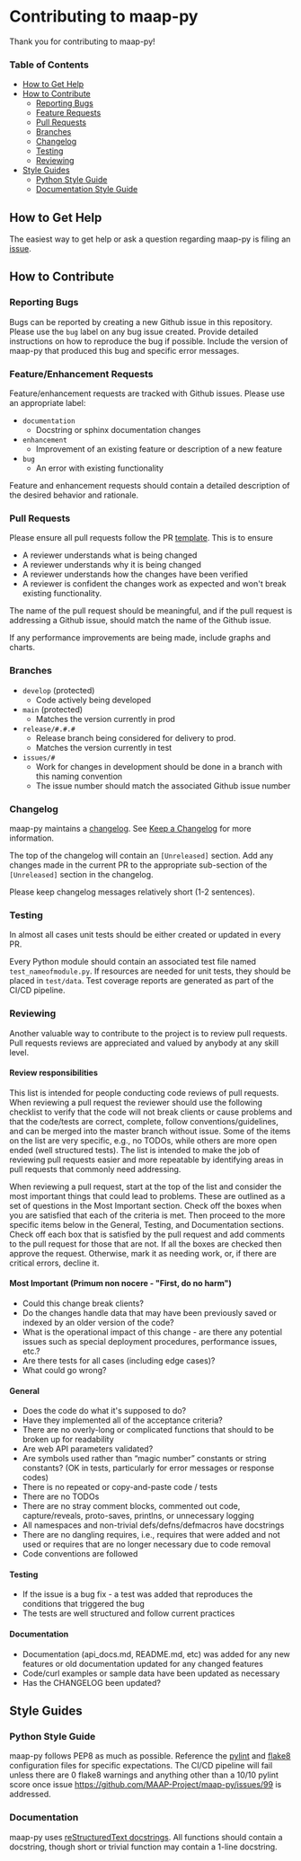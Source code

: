# Contributing to maap-py

Thank you for contributing to maap-py!

### Table of Contents

- [How to Get Help](CONTRIBUTING.md#how-to-get-help)
- [How to Contribute](CONTRIBUTING.md#how-to-contribute)
    - [Reporting Bugs](CONTRIBUTING.md#reporting-bugs)
    - [Feature Requests](CONTRIBUTING.md#featureenhancement-requests)
    - [Pull Requests](CONTRIBUTING.md#pull-requests)
    - [Branches](CONTRIBUTING.md#branches)
    - [Changelog](CONTRIBUTING.md#changelog)
    - [Testing](CONTRIBUTING.md#testing)
    - [Reviewing](CONTRIBUTING.md#reviewing)
- [Style Guides](CONTRIBUTING.md#style-guides)
    - [Python Style Guide](CONTRIBUTING.md#python-style-guide)
    - [Documentation Style Guide](CONTRIBUTING.md#documentation-1)

## How to Get Help

The easiest way to get help or ask a question regarding maap-py is filing an [issue](https://github.com/MAAP-Project/maap-py/issues).

## How to Contribute

### Reporting Bugs

Bugs can be reported by creating a new Github issue in this repository. 
Please use the `bug` label on any bug issue created. Provide detailed 
instructions on how to reproduce the bug if possible. Include the version 
of maap-py that produced this bug and specific error messages.

### Feature/Enhancement Requests

Feature/enhancement requests are tracked with 
Github issues. Please use 
an appropriate label:

- `documentation`
    - Docstring or sphinx documentation changes
- `enhancement`
    - Improvement of an existing feature or description of a new feature
- `bug`
    - An error with existing functionality
    
Feature and enhancement requests should contain a detailed description 
of the desired behavior and rationale.

### Pull Requests

Please ensure all pull requests follow the PR 
[template](/.github/pull_request_template.md). This is to ensure

* A reviewer understands what is being changed
* A reviewer understands why it is being changed
* A reviewer understands how the changes have been verified
* A reviewer is confident the changes work as expected and won't break existing functionality.

The name of the pull request should be meaningful, and if the pull 
request is addressing a Github issue, should match the name of the 
Github issue. 

If any performance improvements are being made, include graphs and charts.

### Branches

- `develop` (protected)
    - Code actively being developed
- `main` (protected)
    - Matches the version currently in prod
- `release/#.#.#`
    - Release branch being considered for delivery to prod. 
    - Matches the version currently in test
- `issues/#`
    - Work for changes in development should be done in a branch with this naming convention
    - The issue number should match the associated Github issue number

### Changelog

maap-py maintains a [changelog](CHANGELOG.md). See 
[Keep a Changelog](https://keepachangelog.com/en/1.0.0/) for more 
information.

The top of the changelog will contain an `[Unreleased]` section. Add 
any changes made in the current PR to the appropriate sub-section of the 
`[Unreleased]` section in the changelog.

Please keep changelog messages relatively short (1-2 sentences).

### Testing

In almost all cases unit tests should be either created or updated in every PR.

Every Python module should contain an associated test file named 
`test_nameofmodule.py`. If resources are needed for unit tests, they 
should be placed in `test/data`. Test coverage reports are generated 
as part of the CI/CD pipeline.

### Reviewing

Another valuable way to contribute to the project is to review pull 
requests. Pull requests reviews are appreciated and valued by anybody 
at any skill level.

#### Review responsibilities

This list is intended for people conducting code reviews of pull 
requests. When reviewing a pull request the reviewer should use the 
following checklist to verify that the code will not break clients or 
cause problems and that the code/tests are correct, complete, follow 
conventions/guidelines, and can be merged into the master branch without 
issue. Some of the items on the list are very specific, e.g., no TODOs, 
while others are more open ended (well structured tests). The list is 
intended to make the job of reviewing pull requests easier and more 
repeatable by identifying areas in pull requests that commonly need 
addressing. 

When reviewing a pull request, start at the top of the list and consider 
the most important things that could lead to problems. These are 
outlined as a set of questions in the Most Important section. Check off 
the boxes when you are satisfied that each of the criteria is met. Then 
proceed to the more specific items below in the General, Testing, and 
Documentation sections.  Check off each box that is satisfied by the 
pull request and add comments to the pull request for those that are 
not. If all the boxes are checked then approve the request. Otherwise, 
mark it as needing work, or, if there are critical errors, decline it.

#### Most Important (Primum non nocere - "First, do no harm")

- Could this change break clients?
- Do the changes handle data that may have been previously saved or 
indexed by an older version of the code?
- What is the operational impact of this change - are there any 
potential issues such as special deployment procedures, performance 
issues, etc.?
- Are there tests for all cases (including edge cases)?
- What could go wrong?

#### General
- Does the code do what it's supposed to do?
- Have they implemented all of the acceptance criteria?
- There are no overly-long or complicated functions that should to be 
broken up for readability
- Are web API parameters validated?
- Are symbols used rather than “magic number” constants or string 
constants? (OK in tests, particularly for error messages or response codes)
- There is no repeated or copy-and-paste code / tests
- There are no TODOs
- There are no stray comment blocks, commented out code, capture/reveals, 
proto-saves, printlns, or unnecessary logging
- All namespaces and non-trivial defs/defns/defmacros have docstrings
- There are no dangling requires, i.e., requires that were added and 
not used or requires that are no longer necessary due to code removal
- Code conventions are followed

#### Testing
- If the issue is a bug fix - a test was added that reproduces the 
conditions that triggered the bug
- The tests are well structured and follow current practices

#### Documentation
- Documentation (api_docs.md, README.md, etc) was added for any new 
features or old documentation updated for any changed features
- Code/curl examples or sample data have been updated as necessary
- Has the CHANGELOG been updated?

## Style Guides

### Python Style Guide

maap-py follows PEP8 as much as possible. Reference the [pylint](.pylintrc) and 
[flake8](.flake8) configuration files for specific expectations. The CI/CD pipeline 
will fail unless there are 0 flake8 warnings and anything other than a 
10/10 pylint score once issue https://github.com/MAAP-Project/maap-py/issues/99 is addressed.

### Documentation

maap-py uses [reStructuredText docstrings](https://peps.python.org/pep-0287/). 
All functions should contain a docstring, though short or trivial 
function may contain a 1-line docstring. 

